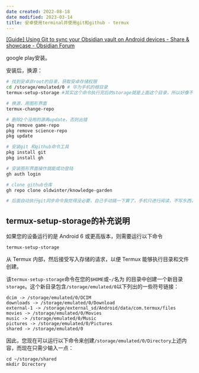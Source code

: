 ```yaml
---
date created: 2022-08-18
date modified: 2023-03-14
title: 安卓使用terminal并使用git和github - termux
---
```


[[Guide] Using Git to sync your Obsidian vault on Android devices - Share & showcase - Obsidian Forum](https://forum.obsidian.md/t/guide-using-git-to-sync-your-obsidian-vault-on-android-devices/41887)

google play安装。

安装后，换源：

```bash
# 找到安卓非root的目录，获取安卓存储权限
cd /storage/emulated/0 # 华为手机的根目录
termux-setup-storage #其实这个命令执行完后的storage就是上面这个目录，所以好像不需要在上面的目录执行这个命令。

# 换源，用图形界面
termux-change-repo

# 删除2个没用的源再update，否则出错
pkg remove game-repo  
pkg remove science-repo  
pkg update

# 安装git 和github命令工具
pkg install git
pkg install gh

# 安装图形界面操作就能成功登陆
gh auth login

# clone github仓库
gh repo clone oldwinter/knowledge-garden

# 后面自动执行git同步命令我觉得没必要，自己手动搞一下算了，手机只进行阅读，不写东西，就负责pull即可。

```

## termux-setup-storage的补充说明

如果您的设备运行的是 Android 6 或更高版本，则需要运行以下命令

```
termux-setup-storage
```

从 Termux 内部，然后接受写入存储的请求，以便 Termux 能够执行目录和文件创建。

该`termux-setup-storage`命令在您的`$HOME`或`~/`名为 的目录中创建一个新目录`storage`。这个新目录包含`/storage/emulated/0`以下列出的一些符号链接：

```
dcim -> /storage/emulated/0/DCIM
downloads -> /storage/emulated/0/Download
external-1 -> /storage/external_sd/Android/data/com.termux/files
movies -> /storage/emulated/0/Movies
music -> /storage/emulated/0/Music
pictures -> /storage/emulated/0/Pictures
shared -> /storage/emulated/0
```

因此，您现在可以运行以下命令来创建`/storage/emulated/0/Directory`上述内容，而现在只需少输入一点：

```
cd ~/storage/shared
mkdir Directory
```
